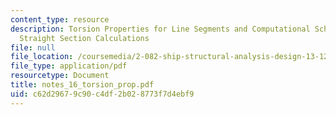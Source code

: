 ```yaml
---
content_type: resource
description: Torsion Properties for Line Segments and Computational Scheme for Piecewise
  Straight Section Calculations
file: null
file_location: /coursemedia/2-082-ship-structural-analysis-design-13-122-spring-2003/c62d29679c90c4df2b028773f7d4ebf9_notes_16_torsion_prop.pdf
file_type: application/pdf
resourcetype: Document
title: notes_16_torsion_prop.pdf
uid: c62d2967-9c90-c4df-2b02-8773f7d4ebf9
---
```

